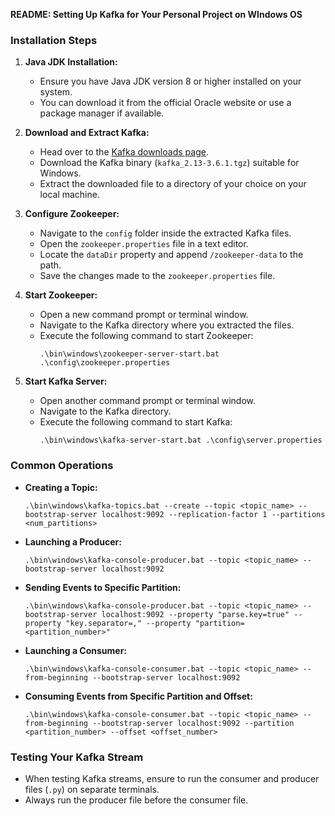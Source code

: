 **README: Setting Up Kafka for Your Personal Project on WIndows OS**

### Installation Steps

1. **Java JDK Installation:**
   - Ensure you have Java JDK version 8 or higher installed on your system.
   - You can download it from the official Oracle website or use a package manager if available.

2. **Download and Extract Kafka:**
   - Head over to the [Kafka downloads page](https://kafka.apache.org/downloads).
   - Download the Kafka binary (`kafka_2.13-3.6.1.tgz`) suitable for Windows.
   - Extract the downloaded file to a directory of your choice on your local machine.

3. **Configure Zookeeper:**
   - Navigate to the `config` folder inside the extracted Kafka files.
   - Open the `zookeeper.properties` file in a text editor.
   - Locate the `dataDir` property and append `/zookeeper-data` to the path.
   - Save the changes made to the `zookeeper.properties` file.

4. **Start Zookeeper:**
   - Open a new command prompt or terminal window.
   - Navigate to the Kafka directory where you extracted the files.
   - Execute the following command to start Zookeeper:
     ```
     .\bin\windows\zookeeper-server-start.bat .\config\zookeeper.properties
     ```

5. **Start Kafka Server:**
   - Open another command prompt or terminal window.
   - Navigate to the Kafka directory.
   - Execute the following command to start Kafka:
     ```
     .\bin\windows\kafka-server-start.bat .\config\server.properties
     ```

### Common Operations

- **Creating a Topic:**
  ```
  .\bin\windows\kafka-topics.bat --create --topic <topic_name> --bootstrap-server localhost:9092 --replication-factor 1 --partitions <num_partitions>
  ```

- **Launching a Producer:**
  ```
  .\bin\windows\kafka-console-producer.bat --topic <topic_name> --bootstrap-server localhost:9092
  ```

- **Sending Events to Specific Partition:**
  ```
  .\bin\windows\kafka-console-producer.bat --topic <topic_name> --bootstrap-server localhost:9092 --property "parse.key=true" --property "key.separator=," --property "partition=<partition_number>"
  ```

- **Launching a Consumer:**
  ```
  .\bin\windows\kafka-console-consumer.bat --topic <topic_name> --from-beginning --bootstrap-server localhost:9092
  ```

- **Consuming Events from Specific Partition and Offset:**
  ```
  .\bin\windows\kafka-console-consumer.bat --topic <topic_name> --from-beginning --bootstrap-server localhost:9092 --partition <partition_number> --offset <offset_number>
  ```

### Testing Your Kafka Stream

- When testing Kafka streams, ensure to run the consumer and producer files (`.py`) on separate terminals.
- Always run the producer file before the consumer file.

